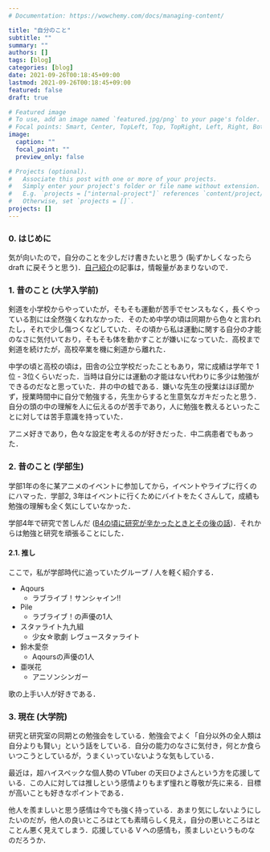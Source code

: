 ```yaml
---
# Documentation: https://wowchemy.com/docs/managing-content/

title: "自分のこと"
subtitle: ""
summary: ""
authors: []
tags: [blog]
categories: [blog]
date: 2021-09-26T00:18:45+09:00
lastmod: 2021-09-26T00:18:45+09:00
featured: false
draft: true

# Featured image
# To use, add an image named `featured.jpg/png` to your page's folder.
# Focal points: Smart, Center, TopLeft, Top, TopRight, Left, Right, BottomLeft, Bottom, BottomRight.
image:
  caption: ""
  focal_point: ""
  preview_only: false

# Projects (optional).
#   Associate this post with one or more of your projects.
#   Simply enter your project's folder or file name without extension.
#   E.g. `projects = ["internal-project"]` references `content/project/deep-learning/index.md`.
#   Otherwise, set `projects = []`.
projects: []
---
```

### 0. はじめに
気が向いたので，自分のことを少しだけ書きたいと思う (恥ずかしくなったら draft に戻そうと思う)．[自己紹介](https://tachibana-ai.netlify.app/post/first-post/)の記事は，情報量があまりないので．

### 1. 昔のこと (大学入学前)
剣道を小学校からやっていたが，そもそも運動が苦手でセンスもなく，長くやっている割には全然強くなれなかった．そのため中学の頃は同期から色々と言われたし，それで少し傷つくなどしていた．その頃から私は運動に関する自分の才能のなさに気付いており，そもそも体を動かすことが嫌いになっていた．高校まで剣道を続けたが，高校卒業を機に剣道から離れた．

中学の頃と高校の頃は，田舎の公立学校だったこともあり，常に成績は学年で 1位 - 3位くらいだった．当時は自分には運動の才能はない代わりに多少は勉強ができるのだなと思っていた．井の中の蛙である．嫌いな先生の授業はほぼ聞かず，授業時間中に自分で勉強する，先生からすると生意気なガキだったと思う．自分の頭の中の理解を人に伝えるのが苦手であり，人に勉強を教えるといったことに対しては苦手意識を持っていた．

アニメ好きであり，色々な設定を考えるのが好きだった．中二病患者でもあった．

### 2. 昔のこと (学部生)
学部1年の冬に某アニメのイベントに参加してから，イベントやライブに行くのにハマった．学部2, 3年はイベントに行くためにバイトをたくさんして，成績も勉強の理解も全く気にしていなかった．

学部4年で研究で苦しんだ ([B4の頃に研究が辛かったときとその後の話](https://tachibana-ai.netlify.app/post/blog_lab/))．それからは勉強と研究を頑張ることにした．

#### 2.1. 推し
ここで，私が学部時代に追っていたグループ / 人を軽く紹介する．

- Aqours
  - ラブライブ！サンシャイン!!
- Pile
  - ラブライブ！の声優の1人
- スタァライト九九組
  - 少女☆歌劇 レヴュースタァライト
- 鈴木愛奈
  - Aqoursの声優の1人
- 亜咲花
  - アニソンシンガー

歌の上手い人が好きである．

### 3. 現在 (大学院)
研究と研究室の同期との勉強会をしている．勉強会でよく「自分以外の全人類は自分よりも賢い」という話をしている．自分の能力のなさに気付き，何とか食らいつこうとしているが，うまくいっていないような気もしている．

最近は，超ハイスペックな個人勢の VTuber の天曰ひよさんという方を応援している．この人に対しては推しという感情よりもまず憧れと尊敬が先に来る．目標が高いことも好きなポイントである．

他人を羨ましいと思う感情は今でも強く持っている．あまり気にしないようにしたいのだが，他人の良いところはとても素晴らしく見え，自分の悪いところはとことん悪く見えてしまう．応援している V への感情も，羨ましいというものなのだろうか．
